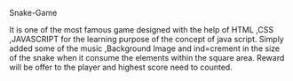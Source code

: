 Snake-Game

It is one of the most famous game designed with the help of HTML ,CSS ,JAVASCRIPT for the learning purpose of the concept of java script.
Simply added some of the music ,Background Image and ind=crement in the size of the snake when it consume the elements within the square area.
Reward will be offer to the player and highest score need to counted.
